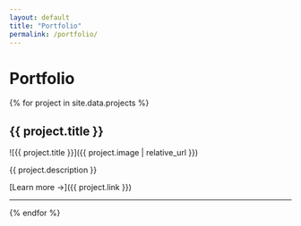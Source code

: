 ```yaml
---
layout: default
title: "Portfolio"
permalink: /portfolio/
---
```


# Portfolio

{% for project in site.data.projects %}
## {{ project.title }}

![{{ project.title }}]({{ project.image | relative_url }})

{{ project.description }}

[Learn more →]({{ project.link }})

---

{% endfor %}
